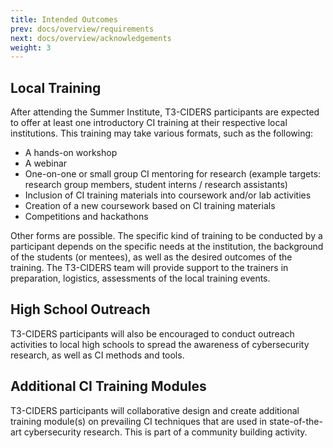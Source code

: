 ```yaml
---
title: Intended Outcomes
prev: docs/overview/requirements
next: docs/overview/acknowledgements
weight: 3
---
```


## Local Training
After attending the Summer Institute, T3-CIDERS participants are expected to offer at least one introductory CI training at their respective local institutions. This training may take various formats, such as the following:

- A hands-on workshop
- A webinar
- One-on-one or small group CI mentoring for research (example targets: research group members, student interns / research assistants)
- Inclusion of CI training materials into coursework and/or lab activities
- Creation of a new coursework based on CI training materials
- Competitions and hackathons

Other forms are possible. The specific kind of training to be conducted by a participant depends on the specific needs at the institution, the background of the students (or mentees), as well as the desired outcomes of the training. The T3-CIDERS team will provide support to the trainers in preparation, logistics, assessments of the local training events.

## High School Outreach
T3-CIDERS participants will also be encouraged to conduct outreach activities to local high schools to spread the awareness of cybersecurity research, as well as CI methods and tools.

## Additional CI Training Modules
T3-CIDERS participants will collaborative design and create additional training module(s) on prevailing CI techniques that are used in state-of-the-art cybersecurity research. This is part of a community building activity.